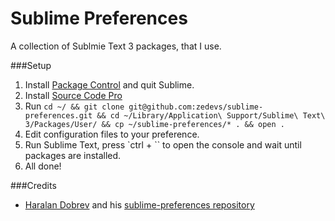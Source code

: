 Sublime Preferences
==
A collection of Sublmie Text 3 packages, that I use. 

###Setup
1. Install [Package Control](https://sublime.wbond.net/installation) and quit Sublime.
2. Install [Source Code Pro](https://github.com/adobe/source-code-pro)
3. Run `cd ~/ && git clone git@github.com:zedevs/sublime-preferences.git && cd ~/Library/Application\ Support/Sublime\ Text\ 3/Packages/User/ && cp ~/sublime-preferences/* . && open .`
4. Edit configuration files to your preference.
5. Run Sublime Text, press `ctrl + `` to open the console and wait until packages are installed.
6. All done!

###Credits
* [Haralan Dobrev](http://hkdobrev.com/) and his [sublime-preferences repository](https://github.com/hkdobrev/sublime-preferences)
